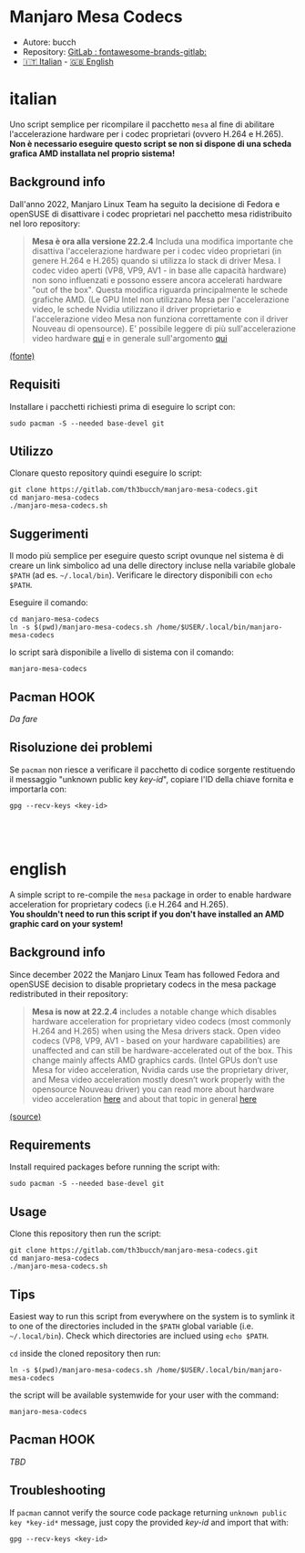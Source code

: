 # Manjaro Mesa Codecs

- Autore: bucch
- Repository: [GitLab : fontawesome-brands-gitlab: ](https://gitlab.com/th3bucch/manjaro-mesa-codecs)
- [🇮🇹 Italian](#italian) - [ 🇬🇧 English](#english)

# italian

Uno script semplice per ricompilare il pacchetto `mesa` al fine di abilitare l'accelerazione hardware per i codec proprietari (ovvero H.264 e H.265).
**Non è necessario eseguire questo script se non si dispone di una scheda grafica AMD installata nel proprio sistema!**

## Background info

Dall'anno 2022, Manjaro Linux Team ha seguito la decisione di Fedora e openSUSE di disattivare i codec proprietari nel pacchetto mesa ridistribuito nel loro repository:
> **Mesa è ora alla versione 22.2.4**
>  Includa una modifica importante che disattiva l'accelerazione hardware per i codec video proprietari (in genere H.264 e H.265) quando si utilizza lo stack di driver Mesa.
>  I codec video aperti (VP8, VP9, AV1 - in base alle capacità hardware) non sono influenzati e possono essere ancora accelerati hardware "out of the box".
>  Questa modifica riguarda principalmente le schede grafiche AMD. (Le GPU Intel non utilizzano Mesa per l'accelerazione video, le schede Nvidia utilizzano il driver proprietario e l'accelerazione video Mesa non funziona correttamente con il driver Nouveau di opensource). E' possibile leggere di più sull'accelerazione video hardware [qui](https://wiki.archlinux.org/title/Hardware_video_acceleration) e in generale sull'argomento [qui](https://lists.fedoraproject.org/archives/list/devel@lists.fedoraproject.org/thread/PYUYUCM3RGTTN4Q3QZIB4VUQFI77GE5X/)

[(fonte)](https://forum.manjaro.org/t/stable-update-2022-12-06-kernels-mesa-plasma-cinnamon-nvidia-libreoffice-pipewire-virtualbox/128453)

## Requisiti
Installare i pacchetti richiesti prima di eseguire lo script con:

```
sudo pacman -S --needed base-devel git 
```

## Utilizzo

Clonare questo repository quindi eseguire lo script:

```
git clone https://gitlab.com/th3bucch/manjaro-mesa-codecs.git
cd manjaro-mesa-codecs
./manjaro-mesa-codecs.sh
```

## Suggerimenti

Il modo più semplice per eseguire questo script ovunque nel sistema è di creare un link simbolico ad una delle directory incluse nella variabile globale `$PATH` (ad es. `~/.local/bin`).
Verificare le directory disponibili con `echo $PATH`.

Eseguire il comando:
```
cd manjaro-mesa-codecs
ln -s $(pwd)/manjaro-mesa-codecs.sh /home/$USER/.local/bin/manjaro-mesa-codecs
```

lo script sarà disponibile a livello di sistema con il comando:
```
manjaro-mesa-codecs
```

## Pacman HOOK

*Da fare*

## Risoluzione dei problemi

Se `pacman` non riesce a verificare il pacchetto di codice sorgente restituendo il messaggio "unknown public key *key-id*", copiare l'ID della chiave fornita e importarla con:
```
gpg --recv-keys <key-id>
```
<br><br>

# english

A simple script to re-compile the `mesa` package in order to enable hardware acceleration for proprietary codecs (i.e H.264 and H.265).  
**You shouldn't need to run this script if you don't have installed an AMD graphic card on your system!**

## Background info

Since december 2022 the Manjaro Linux Team has followed Fedora and openSUSE decision to disable proprietary codecs in the mesa package redistributed in their repository:
>  **Mesa is now at 22.2.4**
>    includes a notable change which disables hardware acceleration for proprietary video codecs (most commonly H.264 and H.265) when using the Mesa drivers stack.
>    Open video codecs (VP8, VP9, AV1 - based on your hardware capabilities) are unaffected and can still be hardware-accelerated out of the box.
>    This change mainly affects AMD graphics cards. (Intel GPUs don’t use Mesa for video acceleration, Nvidia cards use the proprietary driver, and Mesa video acceleration mostly doesn’t work properly with the opensource Nouveau driver) you can read more about hardware video acceleration [here](https://wiki.archlinux.org/title/Hardware_video_acceleration) and about that topic in general [here](https://lists.fedoraproject.org/archives/list/devel@lists.fedoraproject.org/thread/PYUYUCM3RGTTN4Q3QZIB4VUQFI77GE5X/)

[(source)](https://forum.manjaro.org/t/stable-update-2022-12-06-kernels-mesa-plasma-cinnamon-nvidia-libreoffice-pipewire-virtualbox/128453)

## Requirements
Install required packages before running the script with:

```
sudo pacman -S --needed base-devel git 
```

## Usage

Clone this repository then run the script:

```
git clone https://gitlab.com/th3bucch/manjaro-mesa-codecs.git
cd manjaro-mesa-codecs
./manjaro-mesa-codecs.sh
```

## Tips

Easiest way to run this script from everywhere on the system is to symlink it to one of the directories included in the `$PATH` global variable (i.e. `~/.local/bin`).
Check which directories are inclued using `echo $PATH`.

`cd` inside the cloned repository then run:
```
ln -s $(pwd)/manjaro-mesa-codecs.sh /home/$USER/.local/bin/manjaro-mesa-codecs
```

the script will be available systemwide for your user with the command:
```
manjaro-mesa-codecs
```

## Pacman HOOK

*TBD*

## Troubleshooting

If `pacman` cannot verify the source code package returning `unknown public key *key-id*` message, just copy the provided *key-id* and import that with:
```
gpg --recv-keys <key-id>
```
